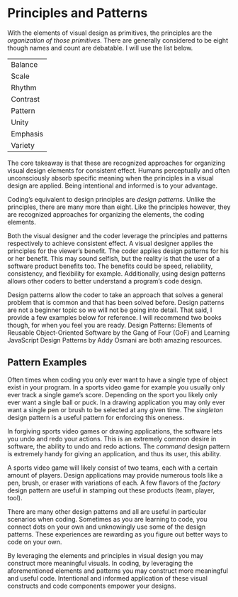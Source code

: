 # Principles and Patterns

With the elements of visual design as primitives, the principles are the *organization of those primitives*. There are generally considered to be eight though names and count are debatable. I will use the list below.

<table>
  <tr>
    <td>Balance</td>
  </tr>
  <tr>
    <td>Scale</td>
  </tr>
  <tr>
    <td>Rhythm</td>
  </tr>
  <tr>
    <td>Contrast</td>
  </tr>
  <tr>
    <td>Pattern</td>
  </tr>
  <tr>
    <td>Unity</td>
  </tr>
  <tr>
    <td>Emphasis</td>
  </tr>
  <tr>
    <td>Variety</td>
  </tr>
</table>

The core takeaway is that these are recognized approaches for organizing visual design elements for consistent effect. Humans perceptually and often unconsciously absorb specific meaning when the principles in a visual design are applied. Being intentional and informed is to your advantage.

Coding’s equivalent to design principles are *design patterns*. Unlike the principles, there are many more than eight. Like the principles however, they are recognized approaches for organizing the elements, the coding elements.

Both the visual designer and the coder leverage the principles and patterns respectively to achieve consistent effect. A visual designer applies the principles for the viewer’s benefit. The coder applies design patterns for his or her benefit. This may sound selfish, but the reality is that the user of a software product benefits too. The benefits could be speed, reliability, consistency, and flexibility for example. Additionally, using design patterns allows other coders to better understand a program’s code design.

Design patterns allow the coder to take an approach that solves a general problem that is common and that has been solved before. Design patterns are not a beginner topic so we will not be going into detail. That said, I provide a few examples below for reference. I will recommend two books though, for when you feel you are ready. Design Patterns: Elements of Reusable Object-Oriented Software by the Gang of Four (GoF) and Learning JavaScript Design Patterns by Addy Osmani are both amazing resources.

## Pattern Examples

Often times when coding you only ever want to have a single type of object exist in your program. In a sports video game for example you usually only ever track a single game’s score. Depending on the sport you likely only ever want a single ball or puck. In a drawing application you may only ever want a single pen or brush to be selected at any given time. The *singleton* design pattern is a useful pattern for enforcing this oneness.

In forgiving sports video games or drawing applications, the software lets you undo and redo your actions. This is an extremely common desire in software, the ability to undo and redo actions. The *command* design pattern is extremely handy for giving an application, and thus its user, this ability.

A sports video game will likely consist of two teams, each with a certain amount of players. Design applications may provide numerous tools like a pen, brush, or eraser with variations of each. A few flavors of the *factory* design pattern are useful in stamping out these products (team, player, tool).

There are many other design patterns and all are useful in particular scenarios when coding. Sometimes as you are learning to code, you connect dots on your own and unknowingly use some of the design patterns. These experiences are rewarding as you figure out better ways to code on your own.

By leveraging the elements and principles in visual design you may construct more meaningful visuals. In coding, by leveraging the aforementioned elements and patterns you may construct more meaningful and useful code. Intentional and informed application of these visual constructs and code components empower your designs.

